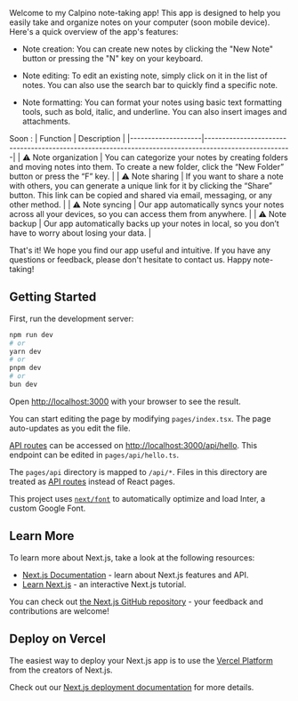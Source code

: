 Welcome to my Calpino note-taking app! This app is designed to help you easily take and organize notes on your computer (soon mobile device). Here's a quick overview of the app's features:

* Note creation: You can create new notes by clicking the "New Note" button or pressing the "N" key on your keyboard.

* Note editing: To edit an existing note, simply click on it in the list of notes. You can also use the search bar to quickly find a specific note.

* Note formatting: You can format your notes using basic text formatting tools, such as bold, italic, and underline. You can also insert images and attachments.


Soon : 
| Function           | Description                                                                                          |
|--------------------|------------------------------------------------------------------------------------------------------|
| ⚠️ Note organization | You can categorize your notes by creating folders and moving notes into them. To create a new folder, click the “New Folder” button or press the “F” key. |
| ⚠️ Note sharing     | If you want to share a note with others, you can generate a unique link for it by clicking the “Share” button. This link can be copied and shared via email, messaging, or any other method. |
| ⚠️ Note syncing     | Our app automatically syncs your notes across all your devices, so you can access them from anywhere. |
| ⚠️ Note backup      | Our app automatically backs up your notes in local, so you don’t have to worry about losing your data. |



That's it! We hope you find our app useful and intuitive. If you have any questions or feedback, please don't hesitate to contact us. Happy note-taking!

## Getting Started

First, run the development server:

```bash
npm run dev
# or
yarn dev
# or
pnpm dev
# or
bun dev
```

Open [http://localhost:3000](http://localhost:3000) with your browser to see the result.

You can start editing the page by modifying `pages/index.tsx`. The page auto-updates as you edit the file.

[API routes](https://nextjs.org/docs/api-routes/introduction) can be accessed on [http://localhost:3000/api/hello](http://localhost:3000/api/hello). This endpoint can be edited in `pages/api/hello.ts`.

The `pages/api` directory is mapped to `/api/*`. Files in this directory are treated as [API routes](https://nextjs.org/docs/api-routes/introduction) instead of React pages.

This project uses [`next/font`](https://nextjs.org/docs/basic-features/font-optimization) to automatically optimize and load Inter, a custom Google Font.

## Learn More

To learn more about Next.js, take a look at the following resources:

- [Next.js Documentation](https://nextjs.org/docs) - learn about Next.js features and API.
- [Learn Next.js](https://nextjs.org/learn) - an interactive Next.js tutorial.

You can check out [the Next.js GitHub repository](https://github.com/vercel/next.js/) - your feedback and contributions are welcome!

## Deploy on Vercel

The easiest way to deploy your Next.js app is to use the [Vercel Platform](https://vercel.com/new?utm_medium=default-template&filter=next.js&utm_source=create-next-app&utm_campaign=create-next-app-readme) from the creators of Next.js.

Check out our [Next.js deployment documentation](https://nextjs.org/docs/deployment) for more details.
